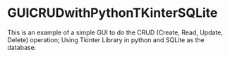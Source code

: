 # GUICRUDwithPythonTKinterSQLite
This is an example of a simple GUI to do the CRUD (Create, Read, Update, Delete) operation; Using Tkinter Library in python and SQLite as the database.
